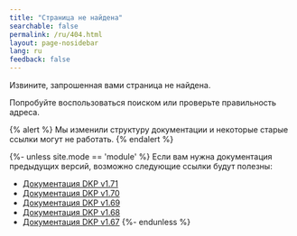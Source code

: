 ```yaml
---
title: "Страница не найдена"
searchable: false
permalink: /ru/404.html
layout: page-nosidebar
lang: ru
feedback: false
---
```


Извините, запрошенная вами страница не найдена.

Попробуйте воспользоваться поиском или проверьте правильность адреса.

{% alert %}
Мы изменили структуру документации и некоторые старые ссылки могут не работать.
{% endalert %}

{%- unless site.mode == 'module' %}
Если вам нужна документация предыдущих версий, возможно следующие ссылки будут полезны:
- [Документация DKP v1.71](/products/kubernetes-platform/documentation/v1.71/deckhouse-overview.html)
- [Документация DKP v1.70](/products/kubernetes-platform/documentation/v1.70/deckhouse-overview.html)
- [Документация DKP v1.69](/products/kubernetes-platform/documentation/v1.69/deckhouse-overview.html)
- [Документация DKP v1.68](/products/kubernetes-platform/documentation/v1.68/deckhouse-overview.html)
- [Документация DKP v1.67](/products/kubernetes-platform/documentation/v1.67/deckhouse-overview.html)
{%- endunless  %}
